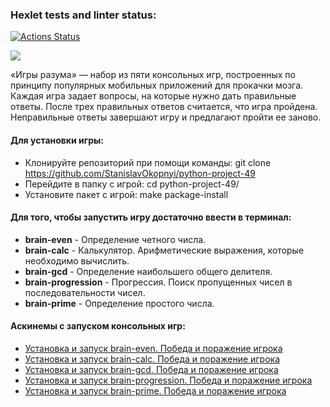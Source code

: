 ### Hexlet tests and linter status:
[![Actions Status](https://github.com/StanislavOkopnyi/python-project-49/workflows/hexlet-check/badge.svg)](https://github.com/StanislavOkopnyi/python-project-49/actions)

<a href="https://codeclimate.com/github/StanislavOkopnyi/python-project-49/maintainability"><img src="https://api.codeclimate.com/v1/badges/d6d71bf38d4aa1f89148/maintainability" /></a>


«Игры разума» — набор из пяти консольных игр, построенных по принципу популярных мобильных приложений для прокачки мозга. Каждая игра задает вопросы, на которые нужно дать правильные ответы. После трех правильных ответов считается, что игра пройдена. Неправильные ответы завершают игру и предлагают пройти ее заново.


#### Для установки игры:
* Клонируйте репозиторий при помощи команды: git clone https://github.com/StanislavOkopnyi/python-project-49 
* Перейдите в папку с игрой: cd python-project-49/
* Установите пакет с игрой: make package-install

#### Для того, чтобы запустить игру достаточно ввести в терминал:
* **brain-even** - Определение четного числа.
* **brain-calc** - Калькулятор. Арифметические выражения, которые необходимо вычислить.
* **brain-gcd** - Определение наибольшего общего делителя.
* **brain-progression** - Прогрессия. Поиск пропущенных чисел в последовательности чисел.
* **brain-prime** - Определение простого числа.

#### Аскинемы с запуском консольных игр:
* [Установка и запуск brain-even. Победа и поражение игрока](https://asciinema.org/a/F7gZxyMC02InzQvbVn56Qzaxs)
* [Установка и запуск brain-calc. Победа и поражение игрока](https://asciinema.org/a/lFb8NMWf06fQncytfOXiK5up0)
* [Установка и запуск brain-gcd. Победа и поражение игрока](https://asciinema.org/a/svYgDqdOvJSXMfMqZUmX0BSWp)
* [Установка и запуск brain-progression. Победа и поражение игрока](https://asciinema.org/a/xZ5LD8uyE3CrBgZjhb5Wvxl3B)
* [Установка и запуск brain-prime. Победа и поражение игрока](https://asciinema.org/a/wLyMnQySl3WE4LQcAJtdJ9BNn)

